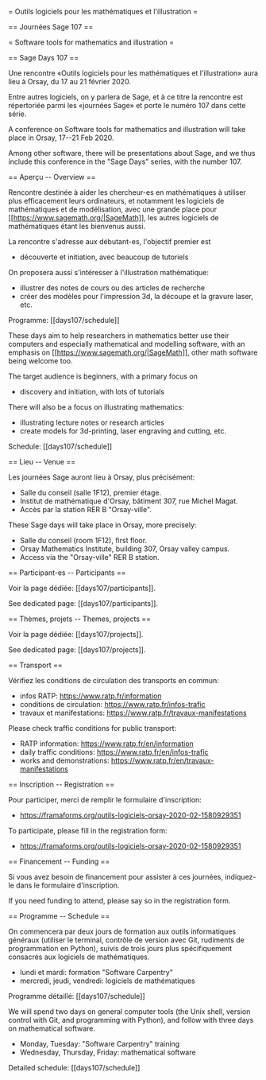 = Outils logiciels pour les mathématiques et l'illustration =

== Journées Sage 107 ==

= Software tools for mathematics and illustration =

== Sage Days 107 ==

Une rencontre «Outils logiciels pour les mathématiques et l'illustration»
aura lieu à Orsay, du 17 au 21 février 2020.

Entre autres logiciels, on y parlera de Sage, et à ce titre la rencontre est
répertoriée parmi les «journées Sage» et porte le numéro 107 dans cette série.

A conference on Software tools for mathematics and illustration
will take place in Orsay, 17--21 Feb 2020.

Among other software, there will be presentations about Sage, and we thus
include this conference in the "Sage Days" series, with the number 107.

== Aperçu -- Overview ==

Rencontre destinée à aider les chercheur-es en mathématiques à utiliser
plus efficacement leurs ordinateurs, et notamment les logiciels de
mathématiques et de modélisation, avec une grande place pour
[[https://www.sagemath.org/|SageMath]],
les autres logiciels de mathématiques étant les bienvenus aussi.

La rencontre s'adresse aux débutant-es, l'objectif premier est

 * découverte et initiation, avec beaucoup de tutoriels

On proposera aussi s'intéresser à l'illustration mathématique:

 * illustrer des notes de cours ou des articles de recherche
 * créer des modèles pour l'impression 3d, la découpe et la gravure laser, etc.

Programme: [[days107/schedule]]

These days aim to help researchers in mathematics better use their computers
and especially mathematical and modelling software, with an emphasis on
[[https://www.sagemath.org/|SageMath]], other math software being welcome too.

The target audience is beginners, with a primary focus on

 * discovery and initiation, with lots of tutorials

There will also be a focus on illustrating mathematics:

 * illustrating lecture notes or research articles
 * create models for 3d-printing, laser engraving and cutting, etc.

Schedule: [[days107/schedule]]


== Lieu -- Venue ==

Les journées Sage auront lieu à Orsay, plus précisément:

 * Salle du conseil (salle 1F12), premier étage.
 * Institut de mathématique d'Orsay, bâtiment 307, rue Michel Magat.
 * Accès par la station RER B "Orsay-ville".

These Sage days will take place in Orsay, more precisely:

 * Salle du conseil (room 1F12), first floor.
 * Orsay Mathematics Institute, building 307, Orsay valley campus.
 * Access via the "Orsay-ville" RER B station.


== Participant-es -- Participants ==

Voir la page dédiée: [[days107/participants]].

See dedicated page: [[days107/participants]].


== Thèmes, projets -- Themes, projects ==

Voir la page dédiée: [[days107/projects]].

See dedicated page: [[days107/projects]].


== Transport ==

Vérifiez les conditions de circulation des transports en commun:

 * infos RATP: https://www.ratp.fr/information
 * conditions de circulation: https://www.ratp.fr/infos-trafic
 * travaux et manifestations: https://www.ratp.fr/travaux-manifestations

Please check traffic conditions for public transport:

 * RATP information: https://www.ratp.fr/en/information
 * daily traffic conditions: https://www.ratp.fr/en/infos-trafic
 * works and demonstrations: https://www.ratp.fr/en/travaux-manifestations


== Inscription -- Registration ==

Pour participer, merci de remplir le formulaire d'inscription:

 * https://framaforms.org/outils-logiciels-orsay-2020-02-1580929351

To participate, please fill in the registration form:

 * https://framaforms.org/outils-logiciels-orsay-2020-02-1580929351


== Financement -- Funding ==

Si vous avez besoin de financement pour assister à ces journées,
indiquez-le dans le formulaire d'inscription.

If you need funding to attend, please say so in the registration form.


== Programme -- Schedule ==

On commencera par deux jours de formation aux outils informatiques
généraux (utiliser le terminal, contrôle de version avec Git,
rudiments de programmation en Python), suivis de trois jours
plus spécifiquement consacrés aux logiciels de mathématiques.

 * lundi et mardi: formation "Software Carpentry"
 * mercredi, jeudi, vendredi: logiciels de mathématiques

Programme détaillé:  [[days107/schedule]]

We will spend two days on general computer tools (the Unix shell,
version control with Git, and programming with Python), and follow
with three days on mathematical software.

 * Monday, Tuesday: "Software Carpentry" training
 * Wednesday, Thursday, Friday: mathematical software

Detailed schedule:  [[days107/schedule]]
